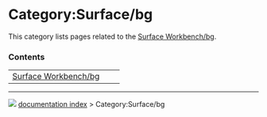# Category:Surface/bg
This category lists pages related to the [Surface Workbench/bg](Surface_Workbench/bg.md).

### Contents

|     |     |     |
| --- | --- | --- |
| [Surface Workbench/bg](Surface_Workbench/bg.md) |



---
![](images/Button_right.svg) [documentation index](../README.md) > Category:Surface/bg
